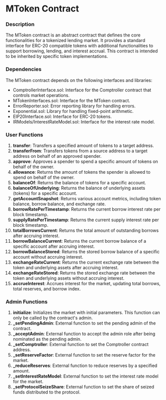 # MToken Contract

### Description

The MToken contract is an abstract contract that defines the core functionalities for a tokenized lending market. It provides a standard interface for ERC-20 compatible tokens with additional functionalities to support borrowing, lending, and interest accrual. This contract is intended to be inherited by specific token implementations.

### Dependencies

The MToken contract depends on the following interfaces and libraries:

- ComptrollerInterface.sol: Interface for the Comptroller contract that controls market operations.
- MTokenInterfaces.sol: Interface for the MToken contract.
- ErrorReporter.sol: Error reporting library for handling errors.
- Exponential.sol: Library for handling fixed-point arithmetic.
- EIP20Interface.sol: Interface for ERC-20 tokens.
- IRModels/InterestRateModel.sol: Interface for the interest rate model.

### User Functions

1. **transfer**: Transfers a specified amount of tokens to a target address.
2. **transferFrom**: Transfers tokens from a source address to a target address on behalf of an approved spender.
3. **approve**: Approves a spender to spend a specific amount of tokens on behalf of the owner.
4. **allowance**: Returns the amount of tokens the spender is allowed to spend on behalf of the owner.
5. **balanceOf**: Returns the balance of tokens for a specific account.
6. **balanceOfUnderlying**: Returns the balance of underlying assets (tokens) for a specific account.
7. **getAccountSnapshot**: Returns various account metrics, including token balance, borrow balance, and exchange rate.
8. **borrowRatePerTimestamp**: Returns the current borrow interest rate per block timestamp.
9. **supplyRatePerTimestamp**: Returns the current supply interest rate per block timestamp.
10. **totalBorrowsCurrent**: Returns the total amount of outstanding borrows after accruing interest.
11. **borrowBalanceCurrent**: Returns the current borrow balance of a specific account after accruing interest.
12. **borrowBalanceStored**: Returns the stored borrow balance of a specific account without accruing interest.
13. **exchangeRateCurrent**: Returns the current exchange rate between the token and underlying assets after accruing interest.
14. **exchangeRateStored**: Returns the stored exchange rate between the token and underlying assets without accruing interest.
15. **accrueInterest**: Accrues interest for the market, updating total borrows, total reserves, and borrow index.

### Admin Functions

1. **initialize**: Initializes the market with initial parameters. This function can only be called by the contract's admin.
2. **_setPendingAdmin**: External function to set the pending admin of the contract.
3. **_acceptAdmin**: External function to accept the admin role after being nominated as the pending admin.
4. **_setComptroller**: External function to set the Comptroller contract address.
5. **_setReserveFactor**: External function to set the reserve factor for the market.
6. **_reduceReserves**: External function to reduce reserves by a specified amount.
7. **_setInterestRateModel**: External function to set the interest rate model for the market.
8. **_setProtocolSeizeShare**: External function to set the share of seized funds distributed to the protocol.
